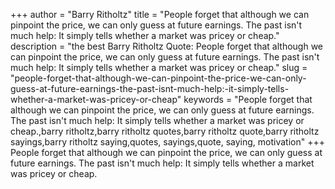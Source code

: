 +++
author = "Barry Ritholtz"
title = "People forget that although we can pinpoint the price, we can only guess at future earnings. The past isn't much help: It simply tells whether a market was pricey or cheap."
description = "the best Barry Ritholtz Quote: People forget that although we can pinpoint the price, we can only guess at future earnings. The past isn't much help: It simply tells whether a market was pricey or cheap."
slug = "people-forget-that-although-we-can-pinpoint-the-price-we-can-only-guess-at-future-earnings-the-past-isnt-much-help:-it-simply-tells-whether-a-market-was-pricey-or-cheap"
keywords = "People forget that although we can pinpoint the price, we can only guess at future earnings. The past isn't much help: It simply tells whether a market was pricey or cheap.,barry ritholtz,barry ritholtz quotes,barry ritholtz quote,barry ritholtz sayings,barry ritholtz saying,quotes, sayings,quote, saying, motivation"
+++
People forget that although we can pinpoint the price, we can only guess at future earnings. The past isn't much help: It simply tells whether a market was pricey or cheap.
